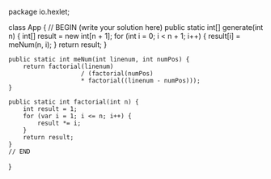 package io.hexlet;

class App {
    // BEGIN (write your solution here)
    public static int[] generate(int n) {
        int[] result = new int[n + 1];
        for (int i = 0; i < n + 1; i++) {
            result[i] = meNum(n, i);
        }
        return result;
    }

    public static int meNum(int linenum, int numPos) {
        return factorial(linenum)
                        / (factorial(numPos)
                        * factorial((linenum - numPos)));
    }

    public static int factorial(int n) {
        int result = 1;
        for (var i = 1; i <= n; i++) {
            result *= i;
        }
        return result;
    }
    // END
}